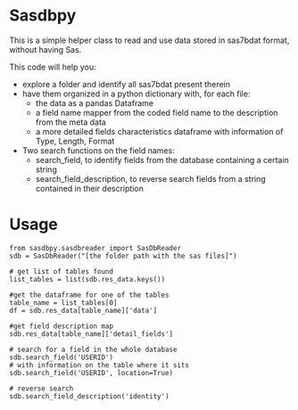 
# Sasdbpy

This is a simple helper class to read and use data stored in sas7bdat format, without having Sas.

This code will help you:

- explore a folder and identify all sas7bdat present therein
- have them organized in a python dictionary with, for each file:
    - the data as a pandas Dataframe
    - a field name mapper from the coded field name to the description from the meta data
    - a more detailed fields characteristics dataframe with information of Type, Length, Format
- Two search functions on the field names:
    - search_field, to identify fields from the database containing a certain string
    - search_field_description, to reverse search fields from a string contained in their description

# Usage

```
from sasdbpy.sasdbreader import SasDbReader
sdb = SasDbReader("[the folder path with the sas files]")

# get list of tables found
list_tables = list(sdb.res_data.keys())

#get the dataframe for one of the tables
table_name = list_tables[0]
df = sdb.res_data[table_name]['data']

#get field description map
sdb.res_data[table_name]['detail_fields']

# search for a field in the whole database
sdb.search_field('USERID')
# with information on the table where it sits
sdb.search_field('USERID', location=True)

# reverse search
sdb.search_field_description('identity')

```